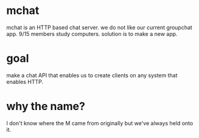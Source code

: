 # mchat
mchat is an HTTP based chat server. we do not like our current groupchat app. 9/15 members study computers. solution is to make a new app. 

# goal
make a chat API that enables us to create clients on any system that enables HTTP.

# why the name?
I don't know where the M came from originally but we've always held onto it.
